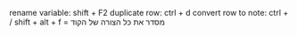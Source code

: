 rename variable: shift + F2
duplicate row: ctrl + d
convert row to note: ctrl + /
shift + alt + f = מסדר את כל הצורה של הקוד 
